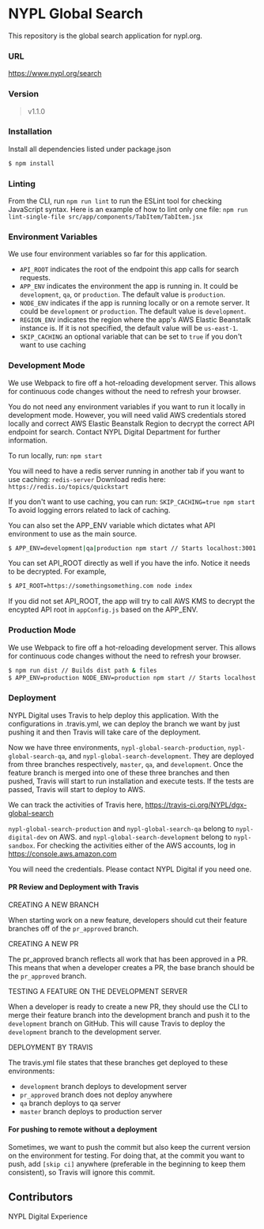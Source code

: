 # NYPL Global Search

This repository is the global search application for nypl.org.

### URL
https://www.nypl.org/search

### Version
> v1.1.0

### Installation
Install all dependencies listed under package.json
```sh
$ npm install
```

### Linting
From the CLI, run `npm run lint` to run the ESLint tool for checking JavaScript syntax.  Here is an example of how to lint only one file: `npm run lint-single-file src/app/components/TabItem/TabItem.jsx`

### Environment Variables
We use four environment variables so far for this application.

  - `API_ROOT` indicates the root of the endpoint this app calls for search requests.
  - `APP_ENV` indicates the environment the app is running in. It could be `development`, `qa`, or `production`. The default value is `production`.
  - `NODE_ENV` indicates if the app is running locally or on a remote server. It could be `development` or `production`. The default value is `development`.
  - `REGION_ENV` indicates the region where the app's AWS Elastic Beanstalk instance is. If it is not specified, the default value will be `us-east-1`.
  - `SKIP_CACHING` an optional variable that can be set to `true` if you don't want to use caching

### Development Mode
We use Webpack to fire off a hot-reloading development server. This allows for continuous code changes without the need to refresh your browser.

You do not need any environment variables if you want to run it locally in development mode. However, you will need valid AWS credentials stored locally and correct AWS Elastic Beanstalk Region to decrypt the correct API endpoint for search. Contact NYPL Digital Department for further information.

To run locally, run:
`npm start`

You will need to have a redis server running in another tab if you want to use caching:
`redis-server`
Download redis here:
`https://redis.io/topics/quickstart`

If you don't want to use caching, you can run:
`SKIP_CACHING=true npm start`
To avoid logging errors related to lack of caching.

You can also set the APP_ENV variable which dictates what API environment to use as the main source.
```sh
$ APP_ENV=development|qa|production npm start // Starts localhost:3001 with set APP_ENV
```

You can set API_ROOT directly as well if you have the info. Notice it needs to be decrypted. For example,

```sh
$ API_ROOT=https://somethingsomething.com node index
```

If you did not set API_ROOT, the app will try to call AWS KMS to decrypt the encypted API root in `appConfig.js` based on the APP_ENV.

### Production Mode
We use Webpack to fire off a hot-reloading development server. This allows for continuous code changes without the need to refresh your browser.

```sh
$ npm run dist // Builds dist path & files
$ APP_ENV=production NODE_ENV=production npm start // Starts localhost:3001 with set APP_ENV
```

### Deployment
NYPL Digital uses Travis to help deploy this application. With the configurations in .travis.yml, we can deploy the branch we want by just pushing it and then Travis will take care of the deployment.

Now we have three environments, `nypl-global-search-production`, `nypl-global-search-qa`, and `nypl-global-search-development`. They are deployed from three branches respectively, `master`, `qa`, and `development`. Once the feature branch is merged into one of these three branches and then pushed, Travis will start to run installation and execute tests. If the tests are passed, Travis will start to deploy to AWS.

We can track the activities of Travis here,
https://travis-ci.org/NYPL/dgx-global-search

`nypl-global-search-production` and `nypl-global-search-qa` belong to `nypl-digital-dev` on AWS. and `nypl-global-search-development` belong to `nypl-sandbox`. For checking the activities either of the AWS accounts, log in
https://console.aws.amazon.com

You will need the credentials. Please contact NYPL Digital if you need one.

#### PR Review and Deployment with Travis
CREATING A NEW BRANCH

When starting work on a new feature, developers should cut their feature branches off of the `pr_approved` branch.

CREATING A NEW PR

The pr_approved branch reflects all work that has been approved in a PR.  This means that when a developer creates a PR, the base branch should be the `pr_approved` branch.

TESTING A FEATURE ON THE DEVELOPMENT SERVER

When a developer is ready to create a new PR, they should use the CLI to merge their feature branch into the development branch and push it to the `development` branch on GitHub.  This will cause Travis to deploy the `development` branch to the development server.

DEPLOYMENT BY TRAVIS

The travis.yml file states that these branches get deployed to these environments:

* `development` branch deploys to development server
* `pr_approved` branch does not deploy anywhere
* `qa` branch deploys to qa server
* `master` branch deploys to production server

#### For pushing to remote without a deployment
Sometimes, we want to push the commit but also keep the current version on the environment for testing. For doing that, at the commit you want to push, add `[skip ci]` anywhere (preferable in the beginning to keep them consistent), so Travis will ignore this commit.


Contributors
----
NYPL Digital Experience
